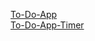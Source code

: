 [To-Do-App](https://to-do-app-psi-flax.vercel.app/)  
[To-Do-App-Timer](https://to-do-app-lur1.vercel.app/)
